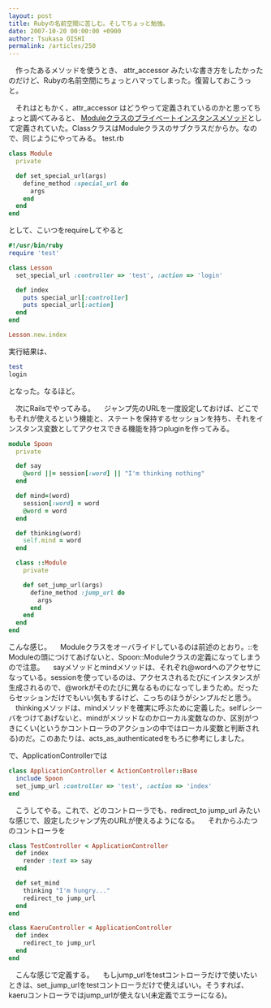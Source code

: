 ```yaml
---
layout: post
title: Rubyの名前空間に苦しむ。そしてちょっと勉強。
date: 2007-10-20 00:00:00 +0900
author: Tsukasa OISHI
permalink: /articles/250
---
```


　作ったあるメソッドを使うとき、 attr\_accessor みたいな書き方をしたかったのだけど、Rubyの名前空間にちょっとハマってしまった。復習しておこうっと。

　それはともかく、attr\_accessor はどうやって定義されているのかと思ってちょっと調べてみると、 [Moduleクラスのプライベートインスタンスメソッド](http://www.ruby-lang.org/ja/man/?cmd=view;name=Module#attr_accessor)として定義されていた。ClassクラスはModuleクラスのサブクラスだからか。なので、同じようにやってみる。
test.rb

```ruby
class Module
  private

  def set_special_url(args)
    define_method :special_url do
      args
    end
  end
end
```

として、こいつをrequireしてやると

```ruby
#!/usr/bin/ruby
require 'test'

class Lesson
  set_special_url :controller => 'test', :action => 'login'

  def index
    puts special_url[:controller]
    puts special_url[:action]
  end
end

Lesson.new.index
```

実行結果は、

```ruby
test
login
```

となった。なるほど。

　次にRailsでやってみる。
　ジャンプ先のURLを一度設定しておけば、どこでもそれが使えるという機能と、ステートを保持するセッションを持ち、それをインスタンス変数としてアクセスできる機能を持つpluginを作ってみる。

```ruby
module Spoon
  private

  def say
    @word ||= session[:word] || "I'm thinking nothing"
  end

  def mind=(word)
    session[:word] = word
    @word = word
  end

  def thinking(word)
    self.mind = word
  end

  class ::Module
    private

    def set_jump_url(args)
      define_method :jump_url do
        args
      end
    end
  end
end
```

こんな感じ。
　Moduleクラスをオーバライドしているのは前述のとおり。::をModuleの頭につけてあげないと、Spoon::Moduleクラスの定義になってしまうので注意。
　sayメソッドとmindメソッドは、それぞれ@wordへのアクセサになっている。sessionを使っているのは、アクセスされるたびにインスタンスが生成されるので、@workがそのたびに異なるものになってしまうため。だったらセッションだけでもいい気もするけど、こっちのほうがシンプルだと思う。
　thinkingメソッドは、mindメソッドを確実に呼ぶために定義した。selfレシーバをつけてあげないと、mindがメソッドなのかローカル変数なのか、区別がつきにくい(というかコントローラのアクションの中ではローカル変数と判断される)のだ。このあたりは、acts\_as\_authenticatedをもろに参考にしました。

で、ApplicationControllerでは

```ruby
class ApplicationController < ActionController::Base
  include Spoon
  set_jump_url :controller => 'test', :action => 'index'
end
```

　こうしてやる。これで、どのコントローラでも、redirect\_to jump\_url みたいな感じで、設定したジャンプ先のURLが使えるようになる。
　それからふたつのコントローラを

```ruby
class TestController < ApplicationController
  def index
    render :text => say
  end

  def set_mind
    thinking "I'm hungry..."
    redirect_to jump_url
  end
end
```
```ruby
class KaeruController < ApplicationController
  def index
    redirect_to jump_url
  end
end
```

　こんな感じで定義する。
　もしjump\_urlをtestコントローラだけで使いたいときは、set\_jump\_urlをtestコントローラだけで使えばいい。そうすれば、kaeruコントローラではjump\_urlが使えない(未定義でエラーになる)。

